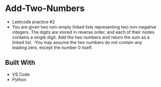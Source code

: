 # Add-Two-Numbers
- Leetcode practice #2
- You are given two non-empty linked lists representing two non-negative integers. The digits are stored in reverse order, and each of their nodes contains a single digit. Add the two numbers and return the sum as a linked list.
-You may assume the two numbers do not contain any leading zero, except the number 0 itself.

## Built With
- VS Code
- Python
